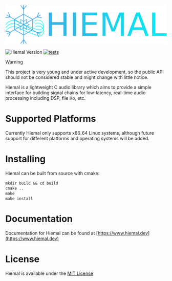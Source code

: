 <p align="center">
  <img src="docs/_static/hiemal.png">
</p>

![Hiemal Version](https://img.shields.io/badge/version-0.1.0-blue)
[![tests](https://github.com/hiemal-audio/hiemal/actions/workflows/run_tests.yml/badge.svg)](https://github.com/hiemal-audio/hiemal/actions/workflows/run_tests.yml)

> [!WARNING]
> This project is very young and under active development, so the public API should not be considered stable and might change with little notice.

Hiemal is a lightweight C audio library which aims to provide a simple 
interface for building signal chains for low-latency, real-time audio 
processing including DSP, file i/o, etc.  

# Supported Platforms

Currently Hiemal only supports x86_64 Linux systems, although future support for different platforms and operating systems will be added.

# Installing

Hiemal can be built from source with cmake:

```
mkdir build && cd build
cmake ..
make
make install
```

# Documentation
Documentation for Hiemal can be found at [https://www.hiemal.dev](https://www.hiemal.dev)

# License

Hiemal is available under the [MIT License](LICENSE)
